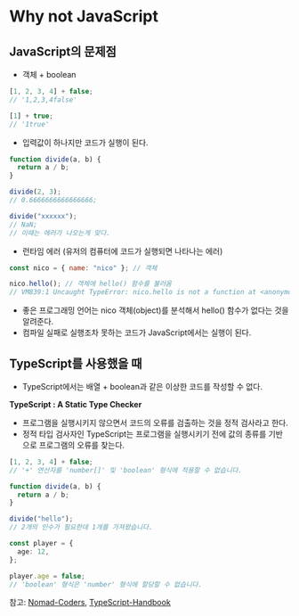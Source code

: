 # Why not JavaScript

## JavaScript의 문제점

- 객체 + boolean

```javascript
[1, 2, 3, 4] + false;
// '1,2,3,4false'

[1] + true;
// '1true'
```

- 입력값이 하나지만 코드가 실행이 된다.

```javascript
function divide(a, b) {
  return a / b;
}

divide(2, 3);
// 0.6666666666666666;

divide("xxxxxx");
// NaN;
// 이때는 에러가 나오는게 맞다.
```

- 런타임 에러 (유저의 컴퓨터에 코드가 실행되면 나타나는 에러)

```javascript
const nico = { name: "nico" }; // 객체

nico.hello(); // 객체에 hello() 함수를 불러옴
// VM839:1 Uncaught TypeError: nico.hello is not a function at <anonymous>:1:6
```

- 좋은 프로그래밍 언어는 nico 객체(object)를 분석해서 hello() 함수가 없다는 것을 알려준다.
- 컴파일 실패로 실행조차 못하는 코드가 JavaScript에서는 실행이 된다.

## TypeScript를 사용했을 때

- TypeScript에서는 배열 + boolean과 같은 이상한 코드를 작성할 수 없다.

**TypeScript : A Static Type Checker**

- 프로그램을 실행시키지 않으면서 코드의 오류를 검출하는 것을 정적 검사라고 한다.
- 정적 타입 검사자인 TypeScript는 프로그램을 실행시키기 전에 값의 종류를 기반으로 프로그램의 오류를 찾는다.

```typescript
[1, 2, 3, 4] + false;
// '+' 연산자를 'number[]' 및 'boolean' 형식에 적용할 수 없습니다.
```

```typescript
function divide(a, b) {
  return a / b;
}

divide("hello");
// 2개의 인수가 필요한데 1개를 가져왔습니다.
```

```typescript
const player = {
  age: 12,
};

player.age = false;
// 'boolean' 형식은 'number' 형식에 할당할 수 없습니다.
```

참고: [Nomad-Coders](https://nomadcoders.co/typescript-for-beginners), [TypeScript-Handbook](https://typescript-kr.github.io/pages/tutorials/ts-for-the-new-programmer.html)
